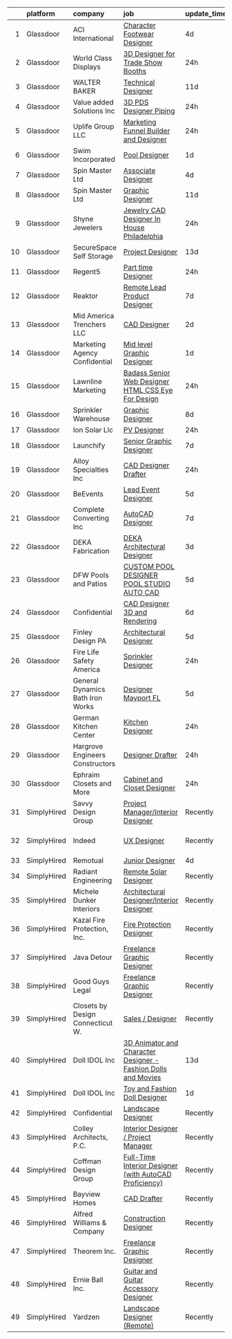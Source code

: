 

|    | platform    | company                            | job                                                                                                                                                                                                                                                                                                                                                                                                                                                                                                                                                                                                                                                                                                                                                                                                                                                                                                                                                                                                                    | update_time   | location                   |
|---:|:------------|:-----------------------------------|:-----------------------------------------------------------------------------------------------------------------------------------------------------------------------------------------------------------------------------------------------------------------------------------------------------------------------------------------------------------------------------------------------------------------------------------------------------------------------------------------------------------------------------------------------------------------------------------------------------------------------------------------------------------------------------------------------------------------------------------------------------------------------------------------------------------------------------------------------------------------------------------------------------------------------------------------------------------------------------------------------------------------------|:--------------|:---------------------------|
|  1 | Glassdoor   | ACI International                  | [Character Footwear Designer](https://www.glassdoor.com/partner/jobListing.htm?pos=124&ao=1110586&s=58&guid=00000182394c3f43adcbfc611e04ed1a&src=GD_JOB_AD&t=SR&vt=w&ea=1&cs=1_a658ab9e&cb=1658818675137&jobListingId=1008020711180&cpc=022796DF6CE1C9E6&jrtk=3-0-1g8skog0aimbe801-1g8skog0lj46s800-9ca67d59a480c71f--6NYlbfkN0D4nuovUOU2dPryPr7-xanE7ZFWASvaSyNm3BqXIbrO0m-hQ1hxIqmwoTNy7yy4SWxu6W_6kZf1hNDaR8myyeIXGwmSWBpCfwslxT4v49ACyPr87cLkNCHoAm0rrrwHf8o7DUIv8jco1N6RWaXDA7aLEIw-B08LtYXrUmiiji4VzcjGaHQDVQUKKDjYzeCpF3ux4msuwU7ZTIA3FbS05gRq7zNyE_0OM1s6MuWS1WtlyxailmAr436JS3jT_Bq2EOhaTXZuercHlS2r0oF2dSqEVpA8WkPcp-0K-z7PbgEm5izaZgzV3BV0LCQ7f8Owe8617i6ZD5J7HA1tCFVu8vSk-sZUddXBCGG4vUNugZkniXmKXJvRtB0IRs7GSFZgrYc6NoUD_SMIXyhy2rdWQ5bJvZetnnm2jUY39QmkhiBTcuStU-j_nbpnqzqCksEzdCElKlJYO9BY4NMBog1syJpXD82iM2HBZ5jLZ6L0niFW7AM8jmK6fn5fvHZ0gM2MQXrnvCWom5-ppA%3D%3D)                                                                                                                                     | 4d            | Los Angeles, CA            |
|  2 | Glassdoor   | World Class Displays               | [3D Designer for Trade Show Booths](https://www.glassdoor.com/partner/jobListing.htm?pos=107&ao=1110586&s=58&guid=00000182394c3f43adcbfc611e04ed1a&src=GD_JOB_AD&t=SR&vt=w&ea=1&cs=1_7b6e5164&cb=1658818675135&jobListingId=1008028210499&cpc=95727D28359A3DAF&jrtk=3-0-1g8skog0aimbe801-1g8skog0lj46s800-fc882e9d2d9bccc1--6NYlbfkN0BdDHiSlq2TKVYTvK036ioTcRDjelCKzvFOpLFiF--0iUzYErW7nnYgLLesAV0uoEkeLSbNVQJCcfMFvfN2D6LWG2lm7i-w9sfq7kw8GdSsS620gT85Ilgabx_FftZejrOytSaa6ZiO_xjc2-kbReEo8zQE5CqO8Xp7vAoRT2NDEsapjK4t5q_HvxXDJsDPqmbVFdxuzTw0aS9epuZ0gUpVRxodXyg8v1Y5O7Widbfsn0KeMIkgquMBPzGIWwk7UoXAxo26pQS5r_h2acTV5VHZduUR63lIVhreJ3N5JrGAQqotp03D-Yd9CKxtGEtiYQCwEXtSozfz1Ci42BXcFFGY2Itz3IlAf8Ts4iR3m-9x46AkeX0DOPT2DA7iJxIwuAZNM74yHFYTtlEfTwHO58QgOHwkYSzpAsg1q92sq1SnFwQdIbRi_zbx4g42-uu-nI-gVZslDf3qwdg2kfdpl2YeG1omGyZf4g3CTtj1w8YqKNWXYYPZz4AaxlZZa8Eb0TvSSwxw3yk6wg%3D%3D)                                                                                                                               | 24h           | Cedar Rapids, IA           |
|  3 | Glassdoor   | WALTER BAKER                       | [Technical Designer](https://www.glassdoor.com/partner/jobListing.htm?pos=123&ao=1110586&s=58&guid=00000182394c3f43adcbfc611e04ed1a&src=GD_JOB_AD&t=SR&vt=w&ea=1&cs=1_9df6cc6a&cb=1658818675137&jobListingId=1008005332025&cpc=A156626C531925F6&jrtk=3-0-1g8skog0aimbe801-1g8skog0lj46s800-16b3193b0ede4e7f--6NYlbfkN0A1-j4u96m2xyqoeIWnPoR7_J4x_bs5PQ-S-7T73NKrWs1ICRAWkHF7n2wd2ehqD8mDuGAT67GNun9A0CDmgBq9KSGfgngPpHkvvyaAc0N8118XMNXDUARQgpqAiZ1AtpVDpoLLrYWxJ2obS0RKBKzT3HjfD14k6Li0J2v4QPvvVLY-SKT17o0jFlEsWbExFBymfl1W8-h0w4gAsR9cSlY7qsflLEVhVy9jQGlXoxUgBYjemiCNMSYmOtkgNgoDcp7d-Y7m7ihq2rJuHWMaIRELgSVFEKdDcmTv8OW5WJ8LdVPozGXgo3AVwTjwZxj4b197NDsEaRJsG1aMbTPwIGS3qEiuGA4kaE4KR3XgnDy6pPf4wjoes1LpKv7p-KDbNKAyLpC-lI4sDivW0gR6B-_fFCFa-MhZk09pbWNQkpK10Wchrq65u4yc5-V6-2YPyP14BIpP-cmZgX8O5XeIt6v5VBIWoTomsQT5sV-bKFTk-r3iEO51ePJ6)                                                                                                                                                                          | 11d           | New York, NY               |
|  4 | Glassdoor   | Value added Solutions  Inc         | [3D PDS Designer  Piping ](https://www.glassdoor.com/partner/jobListing.htm?pos=101&ao=1110586&s=58&guid=00000182394c3f43adcbfc611e04ed1a&src=GD_JOB_AD&t=SR&vt=w&cs=1_0f88942b&cb=1658818675133&jobListingId=1008027675447&cpc=8B6E8B4A13C4AEA2&jrtk=3-0-1g8skog0aimbe801-1g8skog0lj46s800-814816bcebdae1ec--6NYlbfkN0BUybBr5XT0sqPg3LBRWKMXbk3CuxQvNwBp0Q94qNyX0t_74A17dcXXF2W5Cm7w7sHFAaZ19jGRtovrBqz7kTXZz-ulZla6zWLgfcR7_AvEHzukRCykDtksc4xg4P-Kt8JSwPZ3vkilZGkocU8AbGnzBNgIJ_GsJU1aMWYsgq-hH53Qo-xq2lQ6KnV3fR2YGOc2pPNdU8xIlixi5cd6xIYOKiBoq71qstbljO7yPHbuXGB9fUcLPjuptciyvHiEZtAI1A2viyoz-ryhiVGylHWc9OnYUcNpTe6Pwmyi3N9-GZUgaPo02aPPffxnkz-2K7LW6h0of8l2rMx9kpOF0rSxvc9P2mCzcUFNChe0Hs9gfU5Q4EVzqE8cnfQoONAFRjKveSwZbc2SO6EE-gRlp8K6iKVUjBjN5EuUWAc1kIvjCV0Zj-twAo5OYYBcgTL63ZNrKyqyZb1_nE4uXhFide8-eAsCIERCExIiM5m8_oGFmLsFitModmmttCi8jppZXFx-Dp1cHefosuSflo3QRKtS-ZKRZiOz9oM%3D)                                                                                                                           | 24h           | Aiken, SC                  |
|  5 | Glassdoor   | Uplife Group LLC                   | [Marketing Funnel Builder and Designer](https://www.glassdoor.com/partner/jobListing.htm?pos=108&ao=1110586&s=58&guid=00000182394c3f43adcbfc611e04ed1a&src=GD_JOB_AD&t=SR&vt=w&ea=1&cs=1_dd32864f&cb=1658818675135&jobListingId=1008028577820&cpc=BCF6C35513A620B2&jrtk=3-0-1g8skog0aimbe801-1g8skog0lj46s800-b0c35f19d9287749--6NYlbfkN0CbWiovo_cOBnk1QnqtJK8YMJcl1Dg5L2y3DqYknVBi0g4YnzB2WrbVFgRptwQh3AkY2RlSs44rzxPYHPQBLBxuEA5C9EpQknReQA8nFZljfsWCARHSTDeuR2j6YkRdkPAwKewltfXC4--0C4khm9G1QfQCQUvTk_Ti6u6RZkgYPc60Palw_lG3E6p9CiRctIZBFrpfXQSWy6SZpq8GLWlvexan3h89rXaIyi_2pcoS180iN9XxI5wiHjtFRt9A54hHwAXIr2ah6ht8y97MFAenRjqzLOHep_evcbhQnb3hUPmniLRmKDCBUWxnUVBuNE3RxqdMAjXXNJKhr3BUK3VZKRzUPEndOOfdWsNI8ypf5UMRH1qJpibq5z2unC7Q8p7OME0g2qeOWubn8eTSKz96RK17_CJjYtjgPy5gCELtRIskubVyzE_bIwUSmJ04OqhFyT-K926PVnRbBgtkD7-yicj67YyjlKkL9pZiQopfBOjRKxye_iw1RcunLzlFjpn6A29Phi_Thw%3D%3D)                                                                                                                           | 24h           | Remote                     |
|  6 | Glassdoor   | Swim Incorporated                  | [Pool Designer](https://www.glassdoor.com/partner/jobListing.htm?pos=119&ao=1110586&s=58&guid=00000182394c3f43adcbfc611e04ed1a&src=GD_JOB_AD&t=SR&vt=w&ea=1&cs=1_9943bb1f&cb=1658818675137&jobListingId=1008025165241&cpc=4599430C66E07990&jrtk=3-0-1g8skog0aimbe801-1g8skog0lj46s800-f42ffe33b985c34e--6NYlbfkN0BdDHiSlq2TKVYTvK036ioTcRDjelCKzvFOpLFiF--0iUzYErW7nnYgTL1N8CTx76C2UIfENZyXWwde40Bkted1E-AbHX5yy9Tico9ZXK710CX9dmGiuU69ogXgqsnjQ04Dtm8g6mK7kV0OJw8e5cqHyCcIdcCtJ3IjLTqb-5coimUyhQf99-3TA9EpS3UbkP0TZNyBDYF1zEUF_93YnogNGPEVRxf7wYHe86SjbGjRkinXubsMf6WunCbC0Yu-CEmDm69dtkhxwGKGurZcVflZedMYdtKYLhsuwTpGonBRQJyHqJjZhHgZhQ6n0cLb3fEAd_zsNXqHDW4kHO1YQOjFBiNDtMTqLYv-QdiP88q2WnkmhjxrGZRPxxGRAycBOxazTfEh29KwKvQzJa7P4FIpqNbTfyiTgZqeWKLVImZSIf0vvp3QIwNXJBgr4Jn7lpxwmXYPizsfQPP5WvTS7NiPgjNVn8LIfJGSrL8o4ZNGY7IBt0eWHqDkh9fsVV6QFVW80tC8xGB7lA%3D%3D)                                                                                                                                                   | 1d            | Raleigh, NC                |
|  7 | Glassdoor   | Spin Master Ltd                    | [Associate Designer](https://www.glassdoor.com/partner/jobListing.htm?pos=109&ao=1110586&s=58&guid=00000182394c3f43adcbfc611e04ed1a&src=GD_JOB_AD&t=SR&vt=w&cs=1_4abe3b6d&cb=1658818675135&jobListingId=1008019524976&cpc=9BD6F46E070D84F9&jrtk=3-0-1g8skog0aimbe801-1g8skog0lj46s800-5c78218c4af67109--6NYlbfkN0BvH3A8keRzMSHNNzpo8GRtlYiokHfs7hRv1iTbqYJ_v3EUQjdtkMnPMFLtVYawuvVqlbPi53LkV9FBX55Z6BqovyJTd2mkl9GNqM2d_y2pKVOtaO8yqK2Q3yO9dcjGx2vn1LspotqOuDmMap5wlvlGzWdINHDhnR506RIB-4GnAGXLmbRhkAu-x-097wEWN4JT-RzWD1GXDiQQX8i9AxpfLZjBNrbxnoeUdNd8UaWZkgEdJgERy5Gb2KVkQR-OC7kz-SVzS4ZhB0V0ClhYpDltSSAUXMfgKxWHapk1X8bO9G6pNoTFdYUgIuIkl_B1dj0M2NknRNvjgG882unJb3QeI5d1m34cwqCZhzj9840zyHOZRI-gi88kUSpxK3PGq6kEKMIpr_IDSXht9TU73BQ6FciVzBSwlsK0pJS_s8VvStCjWVh2IWjJAsEr8cy6FEsOuyjff7wrw4rN9h1IO9W_SMehP3FLJk1mw3ec4Sq6WYrFlLFPwTX0ERo5VMl7QaFz1_jGnnPGWakToPwa93kAgQ7ACx4G2xIgOjtvkTrJW-UW6TskcibHnMj1hMhsSb_BcQq2P-Olw3JzQjtswHQEB1ymjDsKYW8QXzcNCSuSCedmSoEdTygteNZhWfoJFnhqJTKy5JZzGgldsVIgp8yQNtHtwUpbCOk%3D) | 4d            | Los Angeles, CA            |
|  8 | Glassdoor   | Spin Master Ltd                    | [Graphic Designer](https://www.glassdoor.com/partner/jobListing.htm?pos=110&ao=1110586&s=58&guid=00000182394c3f43adcbfc611e04ed1a&src=GD_JOB_AD&t=SR&vt=w&cs=1_e0d062d2&cb=1658818675135&jobListingId=1008006194441&cpc=8386418ABEC25BA0&jrtk=3-0-1g8skog0aimbe801-1g8skog0lj46s800-89f725ba411851a2--6NYlbfkN0BvH3A8keRzMSHNNzpo8GRtlYiokHfs7hRv1iTbqYJ_v3EUQjdtkMnPMFLtVYawuvURRB5lOsxemCJH8Wi1_kXTK54QZo0iJrly-0b7w83BQ_iviPIAJaZWw5KoUGuYM0CbHyyBaYeu5Czi1Q2-Ewp0CCpdF07W0apBDOLdTF2YLEptc9OvbaRmWehzKV5gEQ3o0xmx2mcfeyyMlgGOp5CmCPuesuQ4jG6leb_TWHNRYh3IWnwXKxkw2zgNFuaqAxyh9v-wVfo_Uw81B1g0c0Wa-GxQkn1e8JYSx8f7E-tcvJkZBw0ksUCbnpZ_vYw1argTwRO3wNJdiVIk1TteM99-VZVGibHlQbfexUhyBY-ujko_xxXYblYSDDuv-NeKO0tGEAbzpuw9THXUXaUBzPWzP3iqtWE3qbMTiXKzcrGc4boreCrII6YUbAKXm15azcTFRgWM7nRdekfHEyBEvSUX6IX_5Dz4NlMojep54kU8Tle7s-_zWphkPHbE7_GwHPahVWziMNbxu3RaSTli0P7nU6aPrD3Nobi7_QFSUuxgfXUwuApu6b5hm_h4dhwUlH7a0sYEftnQ_EiIFawy7uyGgbMTBRG1bLmyvJlcS-Yz-IebB8q8iW6cwyVmQs9tuIFvGQxTtGZb0gcQ20z1MgCoJQEUe1vepfY%3D)   | 11d           | New York, NY               |
|  9 | Glassdoor   | Shyne Jewelers                     | [Jewelry CAD Designer In House Philadelphia](https://www.glassdoor.com/partner/jobListing.htm?pos=117&ao=1110586&s=58&guid=00000182394c3f43adcbfc611e04ed1a&src=GD_JOB_AD&t=SR&vt=w&ea=1&cs=1_52c35f9c&cb=1658818675137&jobListingId=1008028394507&cpc=ECF50B846154F74F&jrtk=3-0-1g8skog0aimbe801-1g8skog0lj46s800-ac9ee6fd092e2671--6NYlbfkN0BVcRRkKejhnowpWwNIdoIe95WAdvdyuyIvmK_kEpoaCQ1F9Yw-TIao12gQm8qKDsXtjrdbITp9fk5dwRRaIUxWDLIkX4K1Y4ZVfjpV11HfHZz_0zutD9g7XKa22nJNiR8mIznuz8ctXB5ZvNZCTBG4V2gaVsif0NmG7El6O0wxc_QGOrGKWX7uapYyvmGFOGPUcl0_kxFU-bIKz9EDPGyE_TkrZnhrfkZFLQY53oqL8wCnNHxW4Jhy5d0HN25mkVgv4ME72s6Y1q9dItB05qOc37rj5PAObow5psXf3FM21QDipIippPtYWhyHsl3ccbyOFi9_1U2l9Lauy85OFyWtboDQMlT2drKV_bA34C2FM_EQ7qUGb9yqQFGe6_xf70PqdoES1XgjnZyzuvVVn05mfCtUF8nNw1w7KDlnyaH6__HLTuGBeDHugYXmI7NFWxgiwSsa91YEZrT8Fna3IsQoNzAIC5NdHJe-kWCcOLcdug_b0kn0ZCzvcM6SNA6qKt0gmNr7nBj9mQ%3D%3D)                                                                                                                      | 24h           | Philadelphia, PA           |
| 10 | Glassdoor   | SecureSpace Self Storage           | [Project Designer](https://www.glassdoor.com/partner/jobListing.htm?pos=112&ao=1110586&s=58&guid=00000182394c3f43adcbfc611e04ed1a&src=GD_JOB_AD&t=SR&vt=w&ea=1&cs=1_401a03d1&cb=1658818675136&jobListingId=1008001247349&cpc=A2E4EE1299827998&jrtk=3-0-1g8skog0aimbe801-1g8skog0lj46s800-b4706c3a706b925e--6NYlbfkN0CbSjGqvEM5GUL70PexnlNQ2c1fa7HJH8c8uFYAHz9A48cADa4ZixhnKPp8Q4tPlabky1i0_F5wDPrYgvrRKy9ExwYu9solxeeSTx_-tSpbzGufW3rdtG6AMN79z4TFkfrRoRSHMQCGGY9VNg7FOs0WHFgGIY6pDzSNQOzyw8tpWCYIY526cXi5njCj5cezB5XPBYchfmwvi6lok4C7w_Quegd4mdPlxP0W9ya3tKIqzcCZarQ0U0gMp1Cn8QdNquAe7dzD0a7BE_nLPjVn00rfYs5fwGiDLMnDBCmSVLK73w5YS4gzmcpMfLGmSDDzO6qVubwUQniiRxJYTH0RFDM_GdL6W19cVxpesbrfLKWDdMq82m8yl-s5GO37lMaY7sGNvIzgGA8olxNAWBdwpfPv2t9htpHSM4B_JGmCR7bTb0TIUXpdRFTYizy7DdDer004ooV9oeZPZqu252TUGuSo6Z2rtEpMXBE%3D)                                                                                                                                                                                              | 13d           | Remote                     |
| 11 | Glassdoor   | Regent5                            | [Part time Designer](https://www.glassdoor.com/partner/jobListing.htm?pos=116&ao=1110586&s=58&guid=00000182394c3f43adcbfc611e04ed1a&src=GD_JOB_AD&t=SR&vt=w&ea=1&cs=1_2bc733d6&cb=1658818675137&jobListingId=1008029450641&cpc=D7FE8E303655E3F3&jrtk=3-0-1g8skog0aimbe801-1g8skog0lj46s800-d891b5a4a74a6fd3--6NYlbfkN0DeXU0vMxLyKhfauY-dgUBa_3v1DHLtGGo4EP_Dl8CiY3vcLdlFpMXdar8jevRY5yNX9fyQoyN1yuvV-QpYkQlldhrSXdTCTyEGJPSfX_w41Jj8mWNXR7NQkfvu-P304pqCEYx24J7Ykp5GTlXfoRH7k0PvznPTf7dofdzBTJ4yvPxYXeTDtrN_cUI-kEEiXeTZRN-svAjTUqTuDfk8YlySyyGPqj199zKrjJQbgfGIUVkyg9jH4QqKBfp1V40gSTytiicStyw3XNYTcIQ5oaTKKlDMyM9zj9BbR4zSiIBpTPbvKUWCH4gfmW4xaFbqjfprxbmvM8AMPGQ-LjdAj1uNprcKvugCtlqOOkLxwGuZi45oDnyjEFndl98pktcQektSySCuAhsr1J0ns48WG9fi2RqHtrVXmvfLDprE2cyTxnAZJsd_jjY6kZ9rahVjtpxOOxfFjLqHBcvmF5KXx5gPFMkqps8A58g1CcBIDazxFiETo5Dbw44Z4eof9I859d5qjbTl0w4KQA%3D%3D)                                                                                                                                              | 24h           | San Mateo, CA              |
| 12 | Glassdoor   | Reaktor                            | [Remote Lead Product Designer](https://www.glassdoor.com/partner/jobListing.htm?pos=122&ao=1110586&s=58&guid=00000182394c3f43adcbfc611e04ed1a&src=GD_JOB_AD&t=SR&vt=w&ea=1&cs=1_d34a700e&cb=1658818675137&jobListingId=1008012589052&cpc=83EE714EB2563156&jrtk=3-0-1g8skog0aimbe801-1g8skog0lj46s800-be5f384d3238bbca--6NYlbfkN0ChJWKbEXgYs-pidYcvyxUMcrqVWkfUzY_gOwNQ3ER7yOeX2-5_7SdzldSgg04DYdV-YGHf_fDB3sB_v4Q8rFIn32g549Utrqut-0YWgLpCuH2kgd1uSu6yagXk2T83lEsS7v4bfti8GVSiMBPGIET1m23n0R8nRa3FD9BBx1ifiuGucN9E-rCY9aI2j1DnVMs6x-PavCdMWGDAGq7ZG6iplJHhKPNG_YBGNmoOaxm4_2tTBzEGTjIjk2n9n4OvYMud2n5b7BaOhUsm8PVBKHmAQRfK3DBt0WDWbJiI4N2B2IKQzsHElalom_udDjOXZY636lw2vWHAPEWsP54oSKKr2RIC-uQqQae_NqYVMbC40JXGGbBEQ0J1NY9WYAo4gRfCmJCSzPvfiumqqCiLBgigXmqHnBsg1QUrlozDrww2FpJwwuZ9ITAk_maKixnxeXYtEBzYop-UZg%3D%3D)                                                                                                                                                                                                    | 7d            | New York, NY               |
| 13 | Glassdoor   | Mid America Trenchers LLC          | [CAD Designer](https://www.glassdoor.com/partner/jobListing.htm?pos=103&ao=1110586&s=58&guid=00000182394c3f43adcbfc611e04ed1a&src=GD_JOB_AD&t=SR&vt=w&ea=1&cs=1_f6884422&cb=1658818675134&jobListingId=1008024443270&cpc=693D42F59EF47829&jrtk=3-0-1g8skog0aimbe801-1g8skog0lj46s800-160d77fa0b76b03e--6NYlbfkN0AHhHqL3g7hY4fafHz_rB5y-dd4tjEBAVpR9NRjrXjFbyFGwzREVJa5JNyPAk0cCzj4nPvlCVy_xoS4hiDk3UNZI2HiUk8vo9EqI-7vvz_NNxUpGBNSXQrdC8a4Z5q0ar1sWsQR63p1oH3Lwt4tCn_gXVRgQmaof6F3-Z4ylzGQzBQcHW89qoOnFplpUK8OQZfM3Z_1sq0Rqu8C3AJwV41crRtk1yqfIhl85ueRRjtO8bFB3OKVsrfqJV5fCB-jXyuEUdh5uQ1Z-0qyJy-1nl4IyEmgLzPhwpziemcyHcKehbB-U8n5XMT5lGZDfhChuRCWFYQfIo3DYvNYLpUD-N-E_IgjI5lM7CCbxsAfMX7RsbemhPk1dcKTzt-vmv77We3nPz0CRRcAu_gkOWDcDKvy4LDSyRi3YnwDWMsyR1ADbkvNo4L9KXdyzH8uyxHibLHliax79nqYWfnE0eL8OFx2WO8VnAmalT36lVUnj8fRatfpm2_9XF5BgaBjxKegQSIU9sc5vVWOJDm5E8zklMMC)                                                                                                                                                | 2d            | Dexter, IA                 |
| 14 | Glassdoor   | Marketing Agency  Confidential     | [Mid level Graphic Designer](https://www.glassdoor.com/partner/jobListing.htm?pos=129&ao=1110586&s=58&guid=00000182394c3f43adcbfc611e04ed1a&src=GD_JOB_AD&t=SR&vt=w&ea=1&cs=1_c6f18640&cb=1658818675138&jobListingId=1008026387659&cpc=75B6770C194DCF89&jrtk=3-0-1g8skog0aimbe801-1g8skog0lj46s800-92f3c6bcbfc92eb1--6NYlbfkN0BJkacNSbWBiLz2dTxLumIye4334mUl-jT8C5A-U4V6cKiR9FX_euzTB3h5o3Hh8d3-iemvNn-RU2RDknK48BiQOVIG8fyFeemObICDNt_1Snc7zD9i0WgyNGhEXtzqW2ZNnGSZ8y4TdBTSAM5ut-BDKtPmH6GJQg8It5wgHd1f4WebT4eB62OM1PVKPsubeWZJYt8jHWHJgtAGI0sT9DsztZQ8gjJ2POiS620EVUJwrxROIaXaRXzr_CNuixQIsk4IV9h22FeCCZ8mVfyzMCTcUY_NvF87DwIyBDbM4vdMNuwEPIXlv3Kv9-_3AW6oL9c6j-zazwOyYC7mj5KmD1_naVvcEqHQnaznKIw_TAbNuzBrpWOEFWT7UaBjWLcvTZt7HGoWLX4K3y_KKJqoUcqlJhICpx0_eXZiHaiqGf4_P2zRdGqmH1gPWMbdAlyJkVSRmr-9ipWzpAeecdo2WRsX7KI_XscyCdtiz9Pmh-Tx6M2ZOfODfpdWdVdoEICxzL-JV9IlOYai8Q%3D%3D)                                                                                                                                      | 1d            | Remote                     |
| 15 | Glassdoor   | Lawnline Marketing                 | [Badass Senior Web Designer   HTML  CSS    Eye For Design](https://www.glassdoor.com/partner/jobListing.htm?pos=113&ao=1110586&s=58&guid=00000182394c3f43adcbfc611e04ed1a&src=GD_JOB_AD&t=SR&vt=w&ea=1&cs=1_26f82623&cb=1658818675136&jobListingId=1008028237756&cpc=B6F995695EC48C8A&jrtk=3-0-1g8skog0aimbe801-1g8skog0lj46s800-5fb0eb4f4e2de45d--6NYlbfkN0CSgGTbSPgM0xpgWRkp5SRTexU57Zk_6_bZ18eqb9d2QAIj3HCdex1xvxqOp6ajUhQiRTJNW1fpP7Fg7WVUyRqdkrCtZ4fm7tW8y_iFjKH4pm9BC9J_9qYWk1PD3ToKEQ95_-sAFR3Qe9QUUpNSSSmUcyYNQiclhZzrlzQMIDBGCoK2t9xqfi8wGygjhYC1NqySVzGQSNHckMRD6T6yxjhwfdBwB7IQHn3U5byCUnLadlYY-ktac3IHWLZ8Ck0qXHHDoidfsXL5x0CoCGBQmhpLhZcqmQDhpRk4dzK5PGFpBfjsdS84NZpbXZYvmzjAUzldsTOMKRUAGgRWbo7TtaQx1BVUSeFH-rJDNRxYpB-Riw0YF2jpaKySezJqO4BB12JcXlfsSFwrv78GrwYTK2BInVmOP4rg9JVoolJSMx1V5o6aWP-CsV18WS_jHtRz7KRCCfi2oDv84bZhRCOAR1oC8lkcquZL3QLHzROXa14NnmE3EINNHxITWVQ0dFFcieQC_-AK38KXZw%3D%3D)                                                                                                        | 24h           | Tampa, FL                  |
| 16 | Glassdoor   | Sprinkler Warehouse                | [Graphic Designer](https://www.glassdoor.com/partner/jobListing.htm?pos=130&ao=1110586&s=58&guid=00000182394c3f43adcbfc611e04ed1a&src=GD_JOB_AD&t=SR&vt=w&ea=1&cs=1_642dfc33&cb=1658818675138&jobListingId=1008010941038&cpc=4599430C66E07990&jrtk=3-0-1g8skog0aimbe801-1g8skog0lj46s800-8b527e633cb0915f--6NYlbfkN0DWtRa9NJfjQIs4MWRRqD4F41esfMsK79cV24t80VXfzUK_fEmIZn_-szxaf-52mC8KHqwXO1hLyco80HzwDS7Ax5czDvzm9Z1OEmr5tymsWLMS40qj4iYIuPdY5l0bZeVYrBOUL0vQ9zu0aaikd172KMykq6MmtmTml-DihTZy7dwjCrDt2O1buDl-iDRUNBItD6QEEch5EqNDToSqgX1mYg2u7eoijsK_kaHujCND5U4bKNJp0aBJqKBot-F1KnfKp3EEXGzDCuSR8pf9qUukWsY_ZylKCaZC8Hi7_8vovqWX-pjucWEk3IlrwfO8VOcaYb26FHR_8iCztPck9PNKkaXCbJkygteAnlsDNHBnr2K7KymUjjVXmsrpYdaEtGN8xpHLpLYhzlK9O0f6rvvsGeL6lEpimCuvdBPgcgZ0uUSHpxaOrKeacMEh4LV0JcufkQKLsugQEPT2XUPhWW7wmWxkXgZY_XNdsIeqySg-P79VfBzCPB6XOUoFFf4Pyh4%3D)                                                                                                                                                              | 8d            | Houston, TX                |
| 17 | Glassdoor   | Ion Solar Llc                      | [PV Designer](https://www.glassdoor.com/partner/jobListing.htm?pos=128&ao=1110586&s=58&guid=00000182394c3f43adcbfc611e04ed1a&src=GD_JOB_AD&t=SR&vt=w&ea=1&cs=1_45399053&cb=1658818675138&jobListingId=1008029482758&cpc=83630893E902B957&jrtk=3-0-1g8skog0aimbe801-1g8skog0lj46s800-36e6b049f0d5ea8b--6NYlbfkN0AltJ253pYd7wDA5Y2c0vzit8wethq8AtlNTe4srNQsaMSwm83gZ-0Y3qYuMOX-bs5wGhVy079za-yK1MgvmLBjXkCQ_HIxAEOE2nQTSMdvr2JeZRu8VSDUwVdSchv1GvNFXMxkAihGiW_7jsVpKZOjfCcoF_hL12LOwOQs302r1jEz-X_NzGRV-uw8KMlFrvyT9PXJngwd9bVT1Nu7OObpXRuE6YhmwbQuOGMomeMKGqRmfEXSgBLN5Yb64PzF7SOfTXelridHn8dbVs25kwDtYlTh50SOQsQ8m3so2WZhOGdZ4Z_NSI0m6eUHb1oxktFR8ENUb4vFhqlgr9iFChmYxC123eltWSo48p6CSWEcRCqptP1jzvxUPhphbqrvjYEof3uTqOODshHBI8FdbqrLO8zy38kmBLmNSOuS7daRLDDSvF_1kMEuW0lFlLac5xa69ZT-wEQVW6fs4mo4VXuN9o0-oc0-CVd9BrLyzcDpWWpIc9EDnL1izfuHpGA7VSqpIAE7TtDF7zIi9BBR_QcNTp5nJrYp4-lRGxouvbb8fD4tw2EkXl64Q8g5RU-yel8LAIygnG6QXj5u5EbMrcVH9LNldcRz0QnWzvOHFJrPUfxmwGSK2MeFAeiw-15kNTT2BtaXx1UF9kbSjZEq5MC8y7f4q_J_Pr8%3D)   | 24h           | Provo, UT                  |
| 18 | Glassdoor   | Launchify                          | [Senior Graphic Designer](https://www.glassdoor.com/partner/jobListing.htm?pos=126&ao=1110586&s=58&guid=00000182394c3f43adcbfc611e04ed1a&src=GD_JOB_AD&t=SR&vt=w&ea=1&cs=1_58a98156&cb=1658818675138&jobListingId=1008012423744&cpc=D2A6DBF304636DC4&jrtk=3-0-1g8skog0aimbe801-1g8skog0lj46s800-c377fe846e0651e9--6NYlbfkN0BHIfC1zsKGIu0R3teaIu8liT7fbRNLaQeDQfcPJweUK9FtGyWMTNeDMuM9Zd98WoDM4LZC8wRZWM3PtnTnIqgxfK0wwoY5HmvQZJrRyduDk6hjyDUyLJfsb00dDCDlUe9ycawHQCiRp9NpvbWFabSH6_0PsrngYfPy3QIMbFlvgaDn4ifBA47aDtDMgFo8BmatL4JDxLZGEb0m6u7Pe2nBw-2ldJwgFLGxYsFlVENEk0xbrY5pgck1INg_L959RZEknHMg3eyjAS0jrs5FWKllowg0yEcvjKbsyXZ2btsbruVieLY--EF7F7Sca8pO0cqjfjJF2dqxHNkzAtpCdrk0_EHu2Z5fcQ-DUqK6DHDEzkenO20IGHRd7uF468zvCZWXuCQDg4gTbUHvuF-LEWZ1EqL-Tds2oIEYbqnd2M-PhM--CZJHxkFPoVijiYtfT7Nmp2pF_u4foKkebsUs8XU6Nsi_uUMhW1gj_tC1jBWBQhpA6EPIbZ9AZq_nBD9Bah0xe6UcfDx9XQ%3D%3D)                                                                                                                                         | 7d            | San Diego, CA              |
| 19 | Glassdoor   | Alloy Specialties  Inc             | [CAD Designer Drafter](https://www.glassdoor.com/partner/jobListing.htm?pos=114&ao=1110586&s=58&guid=00000182394c3f43adcbfc611e04ed1a&src=GD_JOB_AD&t=SR&vt=w&ea=1&cs=1_72bfca93&cb=1658818675137&jobListingId=1008028373790&cpc=67C0CCE3C7FCD181&jrtk=3-0-1g8skog0aimbe801-1g8skog0lj46s800-c2af821f567da6ee--6NYlbfkN0CWeWfQazrqSrpW0Q5VZUGB1bwnR5ImU1DpqYPmfGppyOXJl_0AN7QR51Frga3VqwtowxomXa0BoHq0dAiGT2SKTpozITKvX1Ar5SxI03wShexxMFZe1TFoU3YkHdDdHYk7mpYDLHOoF4bsSeTOXIHcFanwReW2OCiiEO-GB8QjuYHzNAACSOW3vdRhfhFmGCj2o5bt980nKTTgQHPRBJXMIAVF-X5wHpOE-nYAIQtxEyj_iMxheyZiGRJ50ZsiRZZf99pwHZwpwWdWCCGcwWfzlUF1gMgPGmzBiRgDB9uPIRMC3ZgLFeMzFVWhlxQBiiuZQwpVU9srdhjpIiyk8znMbcJhw8aFU3zwPHrDA0IDEYRPbtuFDWxEWnPnzmmMgPj-O_nKTFPIVJsbGTqahMwrRgiPMgW2vM7n0AulU4svjCmlV36SjAuMzb7tsrneYbZ211ljHzru417v0M09FVaOeewP8325atZyhry0evW8O8K922z9Mu-4HYdEyqME3SCHAJc9KEpMKQ%3D%3D)                                                                                                                                            | 24h           | Blackstone, IL             |
| 20 | Glassdoor   | BeEvents                           | [Lead Event Designer](https://www.glassdoor.com/partner/jobListing.htm?pos=102&ao=1110586&s=58&guid=00000182394c3f43adcbfc611e04ed1a&src=GD_JOB_AD&t=SR&vt=w&ea=1&cs=1_85b36cec&cb=1658818675134&jobListingId=1008017596757&cpc=CB51DF72DA3184F0&jrtk=3-0-1g8skog0aimbe801-1g8skog0lj46s800-654119e816a6a58e--6NYlbfkN0BmKJIClfIaplc7huaUOwC1ozNbbqKJXDFA6dvWcx3adko4iSEYM4PpP40LvxDE8WojvQSr1AfZs6SHu6OJov4i9bGflbfYQOKFtAUmXKCOlruKLCEHwfydNbndnyboFkWw0eLTrt82dwb_ODC2Uz5RYKMAGLaJzgq3F7U-oXzwwcvkJmN0DwTqv_lMxeWVR8g88KIwuvwrgjHUmv9pIPknyBFqMcIg7DThijEOGh3JzhN3m4AeDhrrkkxy23K0oOThInneCguC20JpIleMiwhWbuozKd26RqW3smUSTGI7kLBfUEWI79LxDPvoNaYH6YsKZB7QnIQS9sOJh9-j5O5ooRl_O_aDUKJKM5F_SdGid0uMV6x5CSdWD4OnzZpl2PtyaRoDo5IdkUsQK4nSwhrkcCgewcYG3zqllXw83akA9A9vFRlJoFJgKca6UatbZVTPEIogIWFRUXYFJlFt2ebV-r07_9l0SYxyUsMs5m9GTN03iMZgBYLESv_UHOS7lc2hiyctzYLn316N4P5gF2NL)                                                                                                                                         | 5d            | Minneapolis, MN            |
| 21 | Glassdoor   | Complete Converting Inc            | [AutoCAD Designer](https://www.glassdoor.com/partner/jobListing.htm?pos=104&ao=1110586&s=58&guid=00000182394c3f43adcbfc611e04ed1a&src=GD_JOB_AD&t=SR&vt=w&ea=1&cs=1_821a8632&cb=1658818675134&jobListingId=1008012279848&cpc=C84D01262AFAFB52&jrtk=3-0-1g8skog0aimbe801-1g8skog0lj46s800-072ae327b159d01a--6NYlbfkN0DLxniXb9xd09bch3T7EymxCrgj1jiT2kSu__xrmi42oCz9LhPSIgqDJ6sGL-UeT3goIOvxzJ-wjjQ-YnmgeEW2txZSELr4md9khjf-cjBjixGnQtsV8Yu9Wb1Ho_z2iOq1FmWs9si_lsuUPhTt9CUIgkB75IQTtPhAvVyZV986DG4voNPSBHSAJ6TZ7DBrEX5oeoh_4nvV0BhtmTKP2z2wDqoPwrPFTIgWVB2Vm5HwamITThOHFeZf5QBk-OtYdbmaB2DQV5Y57wguP4SFC_t59-18fhMrnlYcmJdjTZga2FuY6m0bSW33aoh_VrkQJTvgbg4UBvMmG2T4k7lKY3MOK24KBD2Jgp7Tmxf3VP2BE1LZR98nJZwlN2vBTuJige1MDc2_C1l29jkKGudDkvgtNWpsaJIRF8I05CxL2Far_W9-OvvIAYSc_FwmEUBtsDU5o9Fn6klv3_b-36rAHy_6olPF03dONf9lxxD3_F7r9SBACGkqLlNJhB5E-w2waR0%3D)                                                                                                                                                              | 7d            | Toledo, OH                 |
| 22 | Glassdoor   | DEKA Fabrication                   | [DEKA    Architectural Designer](https://www.glassdoor.com/partner/jobListing.htm?pos=120&ao=1110586&s=58&guid=00000182394c3f43adcbfc611e04ed1a&src=GD_JOB_AD&t=SR&vt=w&ea=1&cs=1_5cb21bdb&cb=1658818675137&jobListingId=1008023551144&cpc=C63BD00756FD6F58&jrtk=3-0-1g8skog0aimbe801-1g8skog0lj46s800-cb7471cb31d3a117--6NYlbfkN0BnQCvv-nHsS0W0SCgqzVDnrt7wpZ1E7I4R0G_a5MIjLM_R2bOyvuxeLjuUTEnA3FPXwt3FNO9pCaQ0WBMAOC8gHc5-IWJ8WbesqeJDulsHDkJZF8hJlXVtz6-FC7Rq8O4GBNPK_Jwru0FzETCeqxdxyQ1CKKDoyS8ecnlTMP67Ougt8wPMIb4L9IfuYOwposOLTFB-0t-Mip41hl3-FyNq0xPdlho3gNF0A9mZynQdeHeHyz0ZciM9WCiZAzIRTOcC0q3VGXwSDxTQ8MlytNAky3W6mFfk9_O8Ky5zEV-wwg_cChxUHvj--Xk5nw5SuPZrMpq3Uv-TUqkhViOIaGKpD0bOIa5Cl32BS7bBA5G_Kq7FrU87K48fo7833K5DdyKoN1xiamW0vPlcyp0cBM-IqLQulG-L7kiPj8hS8xrzzGXSpihUoaNwX_Oynw79pW-7siWHCjMs-4WwD57Jk_trnfdCREnbAHRfLYq8vSt1j5AtbguiycyEBwX9VVO1x_s%3D)                                                                                                                                                | 3d            | Remote                     |
| 23 | Glassdoor   | DFW Pools and Patios               | [CUSTOM POOL DESIGNER   POOL STUDIO   AUTO CAD](https://www.glassdoor.com/partner/jobListing.htm?pos=125&ao=1110586&s=58&guid=00000182394c3f43adcbfc611e04ed1a&src=GD_JOB_AD&t=SR&vt=w&ea=1&cs=1_f74f16e4&cb=1658818675138&jobListingId=1008018270061&cpc=B101C867B3EF2D75&jrtk=3-0-1g8skog0aimbe801-1g8skog0lj46s800-8c27d8c2f8fbeaa4--6NYlbfkN0Dx3r3E47sSe5bB3PIy1uzBZvlB7xy2NhfhZMlxQTsxrEt812ZvUaCF-wLzUO6tdCO-xKcDmDuOWjyhbQoaEfHIq662AFa_d6g8hcZNUp56pvMPA7-WLWmTHzBVBV_oqrJEP4yI7lG-Phth3Uv15oRGK4svoaG-T15_A1q7U_ZcDd3Rs-wBciNZFi2Ou3SJIxAd6m2DVcQoOBSuh1jAU84M8khHCfpyNcnr_Jr0dmLsIbulpTfec_qrTmatUV2Qfu0aAUEReq3020B1NHC3dKPKTozS5TgCaQpPQZB4F5ktO-uATviF9EL7P3d470MaEVEbPmoF9se1nVb3jrVculmcczbQeFI4brMbUZfPi0ufEWw40AREcSbu_PJfoiHkpGbPq1BeJ6sCfT8YVH4NYqPWK3muWpVaOcWm2CDhtELC3GK8w6wWmiurPUSxltMzXYMeBQRFaxKGf2ei3cwnWQKRzonfUr98yaFj-xNuTPQBDv0fVI_I4v5rFwZORW7ymrQAfgVYs8L25_9c_B7r___9)                                                                                                               | 5d            | Remote                     |
| 24 | Glassdoor   | Confidential                       | [CAD Designer 3D and Rendering](https://www.glassdoor.com/partner/jobListing.htm?pos=106&ao=1110586&s=58&guid=00000182394c3f43adcbfc611e04ed1a&src=GD_JOB_AD&t=SR&vt=w&ea=1&cs=1_a650eb94&cb=1658818675135&jobListingId=1008015055285&cpc=857CC0BD160B0F9E&jrtk=3-0-1g8skog0aimbe801-1g8skog0lj46s800-1aaeb39c2318afbb--6NYlbfkN0C-JHwPsi4J_qJscZATRZQKhuQzhC-3btlxRVQSn4W8QPUJbBhCn84MBI6gASY_VJpz5jitzxxxyqZeizp4zqFLV_ukX0VCNifHgf6BjuVDhOPg9VeEO4L_kEgXDocDfvdf2e0NSI-EelJb04PzgHCIV6ZLImHijvs_gtVA2uSAlQ_gKlCzpl6tbQT9Cpi6BGJnQUs1uokgaSUZ-egvjLgTmAX9xF978ZQpt9bhLM-UWHEMkqIVItivUbsO8yb7T9ziGpT9oDrNDOgbO7D0tImrRYtod_Vu0r44962g-DQVCbdQrW_pW7ofGgcq-9SoWSURR7MaQh6y582REG6XNOp_S0EoBMmlVpHucCvyk12cSv7Pl6bDn9KgIgtdKfTN1WkyivGNZMRXG-Gm4cIzzylE2264rCbqCWJmRcI-AcSb8s6jd6GWkNX4X5jxPv2CMe6GSpk8R8QlbOUHz8S-J5O-EEMt-brUrALLVmPDe__JwKct6PDukbeev1zgtLeAeRutN0pgx1tTMEG5lcwMwtxW)                                                                                                                               | 6d            | Denton, TX                 |
| 25 | Glassdoor   | Finley Design PA                   | [Architectural Designer](https://www.glassdoor.com/partner/jobListing.htm?pos=105&ao=1110586&s=58&guid=00000182394c3f43adcbfc611e04ed1a&src=GD_JOB_AD&t=SR&vt=w&ea=1&cs=1_00f37555&cb=1658818675134&jobListingId=1008017126753&cpc=1C3D0743E8DC25A9&jrtk=3-0-1g8skog0aimbe801-1g8skog0lj46s800-a54c0dfe71221ed5--6NYlbfkN0DeyJ4CP5CzwT7broxeUwKBt3co1QwKwWitRQqJu2WRZ6s6C6AOjZP1HYPOqphvmmHe9NaRfk-U5QdZ5j7bKOCUua7PjJUwkiohO4Lq5ZZLozEziZlReBMzztbfAIdEWq26o4fwlr97NHYsieTvlzeb7RaTEqFA7YZkbso8DrwKxLcZq-_5Nu2Yz1yP1zqVngVtpKzE6z5to-9a91fQJnbofJornOl-wFtkTd0_SuNy-k02Dz0xpt8XL9txdttMXKfrtcd9T32_wVk3ilQwH88pNvPy5TRt03_Pv2asVuqecsgHHdN2TN9BtrRfQUp2szOkhjEVAxbtnWQdpzGq2ruV6NxiFVihHL8ohM9z9jTopL3grmf_dXMKJijuq54lr7eGNkY_Or3T2silUjo7ricJMdN2a_r-CG1_sjWCr8HoniN1aOU-BbDfP3nDS6WcQsO205ZLFT_vAYH-iO6Gnmz3RWayvhhjMPLsUm-TB8VSda4DCDHmkLE8kfGIiTthSDffJzZZCFW6WQ%3D%3D)                                                                                                                                          | 5d            | Durham, NC                 |
| 26 | Glassdoor   | Fire   Life Safety America         | [Sprinkler Designer](https://www.glassdoor.com/partner/jobListing.htm?pos=118&ao=1110586&s=58&guid=00000182394c3f43adcbfc611e04ed1a&src=GD_JOB_AD&t=SR&vt=w&ea=1&cs=1_ca11d532&cb=1658818675137&jobListingId=1008028390726&cpc=5ACA09512ABC1849&jrtk=3-0-1g8skog0aimbe801-1g8skog0lj46s800-8aff285b3b27c0b5--6NYlbfkN0AvNOFvPFJVSOHjhAh3OUR9GRz5O2NNsveGHSuDOaIoyN6qXl5AqkyHyL98mT0sR-Lb4YE_r8BtROuPyvpOG6332ofQvoeX6x53Vyqn3_BOQveGlRiEiL4YBrN6wFoyOXtnbCTAUvH0mwCyItLcBBEOO1gQIu1pcIf9ZDPL2c7X6zHHStT3cEY0khXgDfDyA_lpNCMtHj2gue7U4zSBFeRTV_U_PHS0JRX4z-D3B7oxvVPy86xGAYBru0V6cyxrAUUQ77zvz3yt1fUleGakQq0aVFw4TLlzcXQS7EzvnP-YtCIGfJTYr5RwCcURMbzeG-dqNctOIvdnKF4dKAYR-a8WsTPru3YL1TORaspoQtfQY0LUrgcBd9Z7R1fJ0mEajT4kM5UXtHVOIe46e45kxpm3_qK7ybfRCm5f2vjktymJacH0DXSctzZGaL7Mp7dmbqo7m57t8NLjgpCK8V_YAMqp0hghfOP7T-8vau7svObzOsi7FTAYfmr__-QHFc5R-qzekZIrx3Nuug%3D%3D)                                                                                                                                              | 24h           | Portsmouth, VA             |
| 27 | Glassdoor   | General Dynamics   Bath Iron Works | [Designer  Mayport  FL ](https://www.glassdoor.com/partner/jobListing.htm?pos=115&ao=1110586&s=58&guid=00000182394c3f43adcbfc611e04ed1a&src=GD_JOB_AD&t=SR&vt=w&cs=1_3e7d3a9a&cb=1658818675137&jobListingId=1008017552499&cpc=BB41265FAA373850&jrtk=3-0-1g8skog0aimbe801-1g8skog0lj46s800-c2576852ca2f4200--6NYlbfkN0DPh2sTwpdcZh393BWnaf02qbTrlvCYFzQBE1-adOh9432j6Q-JrRwzh0RzslcC2TOqJ9ht59iXe8OuKhgwnk7tocrqmWOV74QLsr-FkcVU9rfNNxdp8EWJ0LGM-Sa0pAuzNl0CTRP-L8KiL_Tm_9oaxc-tS8FkpJBQDFeBLiwVUqIBdGxppiU_3-2MgiAV7_H-ilOPlbHTLT-OTRjTkJn8U_oTkNQE-9SxFIiEuz4WD5o6eXF2TeDkh1waeIjlamF4A82lW6Jz0zJaYs7Dgrqr_fu7ZMtcwdGkqLm9NNUrRlNA-Anf7DqUx4kR0UT4IzJZaokM6MpYaNtJzsHsTtzy8J6uWk7dgEBkynMyr2tw8_YiAWV4q1-qQo0CSEje13IO2M8qvAPDPw-b2ufD3rSzCuGUmUax_5e9CsAi4ulpiHuTd9CoLKzhO40k3SHQFTC0n4QwIiL3YWiiiYcwtI6H8pe664SmOfnV9yTod1zY9LRhUXnkuFF6c17VcKeDhGhEyPK-qHs5ImdFAQwgLAO1jG-wyRwlvww%3D)                                                                                                                             | 5d            | Neptune Beach, FL          |
| 28 | Glassdoor   | German Kitchen Center              | [Kitchen Designer](https://www.glassdoor.com/partner/jobListing.htm?pos=121&ao=1110586&s=58&guid=00000182394c3f43adcbfc611e04ed1a&src=GD_JOB_AD&t=SR&vt=w&ea=1&cs=1_724cc6aa&cb=1658818675137&jobListingId=1008027754137&cpc=A0637F14311B9419&jrtk=3-0-1g8skog0aimbe801-1g8skog0lj46s800-c3471e7a0220619e--6NYlbfkN0ATuzukLZvOA7Cxi5gGVTPK8s05ijijAIGQnHXs5Od0X0goQyMYXdNJ0kE3FOhOsVi5jMsuF9JwSqLszccXersqLCvaQJvo4nvEe0g7BNeSjWNaP9n3sEx-22ntrMTeHNvY0uX6pUHSijpS3E75r8pCTKeQRDzDtUThvk1n3eVI2uXqnz7prtr3ps5BNaAXY_8s12Wf2SbVfSvC7lgAM0xyEd-33Zaj3uaUhmcPl6GCs7YEwI7-JUnPOvL3mpCsXDrEhamdNmeyPgT29BGshXXR6WvLcV7oXvL7H5zql4tFe_sL5xGabao5lEmwWPR2iTdOdKDgHtYdvF6dknke2qBSfyAYLvP3dpmHBoa4allamCuC1aSYQzhvQRnXrsK8foSpGUHAok77fVmohzRtD0JAowx7lJ3A4Odk1EnZ9va5p6KRhmLeht2x20F6AXjtGeFcndj7hTI3qGSbVyt12_dvRDLpXRMFaElmWCEsdhjg5zBjtz1maObzkbn_dsvNRDs%3D)                                                                                                                                                              | 24h           | Seattle, WA                |
| 29 | Glassdoor   | Hargrove Engineers   Constructors  | [Designer Drafter](https://www.glassdoor.com/partner/jobListing.htm?pos=111&ao=1110586&s=58&guid=00000182394c3f43adcbfc611e04ed1a&src=GD_JOB_AD&t=SR&vt=w&ea=1&cs=1_6cee0bb6&cb=1658818675136&jobListingId=1008028185650&cpc=D726EEAC21ED87CB&jrtk=3-0-1g8skog0aimbe801-1g8skog0lj46s800-c28a75d2fbc05f01--6NYlbfkN0B41e-NQq1T9c3nuLfSj0AdXJfmGaClJC3-xSFgDun5osTruFnc9vZ1qmiedEtayQCuW07VfsND186zsSZBnhafGzOexyOXB3_xtSHbRSzmHigUsZdzCuSNMm9usn7EU7sJkabs7QHMyX-pcuW8sa0k1reLv0NeuMclWECOVIj17N1Sltvms_diQUvcqEpuTXvyi_HVKZz65hcAvm4scctNbb1Hivizmrrv2k8CFbRKGioNVssrjpP2GgGcALugKkH9wXs-H9Zcny43JfIuWQw6MlFK1EMO583_gxzF9fv2IS5pmWLJhMbWLl5wQcVeAxq3KSyMXmgJ7jvtx3p_VDkz_fmnpc3QFM3-wxQJZEUKbc_o7LETb4QQOURcAaIrTrAbAZfAEceT3qxyDm1LxM6-EvADF49g8X8ILsI-wB1YOAirb-LeiTjTZjo6dTr20Tj020D82LQi2ZK7K1-E_R3FLw3t8L-_3UxMr-G-DBc7obtLvPrAaJIWabc0vBg_Q9ryobQ0sMscTQ%3D%3D)                                                                                                                                                | 24h           | Mapleton, IL               |
| 30 | Glassdoor   | Ephraim Closets and More           | [Cabinet and Closet Designer](https://www.glassdoor.com/partner/jobListing.htm?pos=127&ao=1110586&s=58&guid=00000182394c3f43adcbfc611e04ed1a&src=GD_JOB_AD&t=SR&vt=w&ea=1&cs=1_89254239&cb=1658818675138&jobListingId=1008028467818&cpc=853DEF62E69EE75B&jrtk=3-0-1g8skog0aimbe801-1g8skog0lj46s800-fd963901809af6b4--6NYlbfkN0DfhRLDY5E7BVY3xhBTAobuSaZ3WR2SqAJ-w4NHeQGDZxuTLtiUsxSy1c5pCjQbY0CrurWALSMEaQQjZCnJ8pOzvrSSxbY42DSB8R5r3gVi_6QF4WE52h9l7f8GaDDZTe3UgSUoSFVC0NCDTsdlhxzadRSs2O6NCOf-9XQnOkjF6TaeF3Rc3JAXrZQ4vBEyVe8ibY8wNp8iyBV1TBgjlKYJFC--avrNgBEYmb0z2waFvaiLC8xIr4TiOS_MK7aq2az-fmdwbvns_sqWeRN95lnzeH6s-4nCt6-FFWNxdjFxD0EzpsnP4NZfBgz-S7tPU1Dp63N8JHzvKJseN0NzW5JWyNTQzLV1w7NnQGOvgmhrptTDd8c-vDuV3oIlXhhlmaf7ub_efpTHhPXsUgCos5skt2YEGKgd49CWVENhOseoSUx4wJaHUudFxkH-IJAkyVxIFBcR4A3XR3t4VTEHClfIZoSWBt8-Xn38_mbAO9gStoun1qR-48C76sdoh70v6njDLB8RCV0p_w%3D%3D)                                                                                                                                     | 24h           | Pompano Beach, FL          |
| 31 | SimplyHired | Savvy Design Group                 | [Project Manager/Interior Designer](https://www.simplyhired.com/job/YsTVNp6nM336MjEWyi9A2oN5zVIl9wlJWq0tDVxZK_pWOgvFYeDoqg?q=3d+designer)                                                                                                                                                                                                                                                                                                                                                                                                                                                                                                                                                                                                                                                                                                                                                                                                                                                                              | Recently      | St. Louis, MO              |
| 32 | SimplyHired | Indeed                             | [UX Designer](https://www.simplyhired.com/job/URziMhrNTaKa1PLKfIfrhF-GuRmaj4gn2FhVHZfhBU3tWsV0R0J4dw?q=3d+designer)                                                                                                                                                                                                                                                                                                                                                                                                                                                                                                                                                                                                                                                                                                                                                                                                                                                                                                    | Recently      | United States +4 locations |
| 33 | SimplyHired | Remotual                           | [Junior Designer](https://www.simplyhired.com/job/fyt2pRp8xGwLzK9-rlJ1mi8w91XgB28sxjEnW_b6g7luM2JkA_KYMA?q=3d+designer)                                                                                                                                                                                                                                                                                                                                                                                                                                                                                                                                                                                                                                                                                                                                                                                                                                                                                                | 4d            | Remote                     |
| 34 | SimplyHired | Radiant Engineering                | [Remote Solar Designer](https://www.simplyhired.com/job/D3GdbkWMzKUtzwulUgKYJH90rDp6E9EA_Jl7K3c5YfTSJxYWAYTe7A?q=3d+designer)                                                                                                                                                                                                                                                                                                                                                                                                                                                                                                                                                                                                                                                                                                                                                                                                                                                                                          | Recently      | Remote                     |
| 35 | SimplyHired | Michele Dunker Interiors           | [Architectural Designer/Interior Designer](https://www.simplyhired.com/job/uDZ1Uqr1SDUoachiJ2OJjx2UsJW1pAkh3GuVjip16ZWjcGHRRfCXWg?q=3d+designer)                                                                                                                                                                                                                                                                                                                                                                                                                                                                                                                                                                                                                                                                                                                                                                                                                                                                       | Recently      | Logan, UT                  |
| 36 | SimplyHired | Kazal Fire Protection, Inc.        | [Fire Protection Designer](https://www.simplyhired.com/job/Q1dex7tsETJdCpyGTi2pJ3hAmarCmHZ8pckYRk6idfy2Qmg3shUp5g?q=3d+designer)                                                                                                                                                                                                                                                                                                                                                                                                                                                                                                                                                                                                                                                                                                                                                                                                                                                                                       | Recently      | Tucson, AZ                 |
| 37 | SimplyHired | Java Detour                        | [Freelance Graphic Designer](https://www.simplyhired.com/job/yTHNGr_2rj2rfiuzlpX9okId_jQHvk40sZ-q7z_fbjJVdtYJZTmMWg?q=3d+designer)                                                                                                                                                                                                                                                                                                                                                                                                                                                                                                                                                                                                                                                                                                                                                                                                                                                                                     | Recently      | Remote                     |
| 38 | SimplyHired | Good Guys Legal                    | [Freelance Graphic Designer](https://www.simplyhired.com/job/jM1OHYhB0Kfw4TqnTCopBSQInBBYgm1dZI-1q0Tbs6fAsULJpHfgCw?q=3d+designer)                                                                                                                                                                                                                                                                                                                                                                                                                                                                                                                                                                                                                                                                                                                                                                                                                                                                                     | Recently      | Remote                     |
| 39 | SimplyHired | Closets by Design Connecticut W.   | [Sales / Designer](https://www.simplyhired.com/job/pQJUk8PxL33iOITFJT0lN7tnF918S_Fl10BaGerrAzT9_h-F94mgDQ?q=3d+designer)                                                                                                                                                                                                                                                                                                                                                                                                                                                                                                                                                                                                                                                                                                                                                                                                                                                                                               | Recently      | Somers, NY +12 locations   |
| 40 | SimplyHired | Doll IDOL Inc                      | [3D Animator and Character Designer - Fashion Dolls and Movies](https://www.simplyhired.com/job/oJsChHhRGDGGv1b2M24ayc9JsQsRPOlzTvatMdY-Lt4z2yFcMCnNgA?q=3d+designer)                                                                                                                                                                                                                                                                                                                                                                                                                                                                                                                                                                                                                                                                                                                                                                                                                                                  | 13d           | Remote                     |
| 41 | SimplyHired | Doll IDOL Inc                      | [Toy and Fashion Doll Designer](https://www.simplyhired.com/job/2IaKcHnDmUxDsDQaVIj2WCBTuDfSxjh-FWeZAfxuDEby9ylAz8o29g?q=3d+designer)                                                                                                                                                                                                                                                                                                                                                                                                                                                                                                                                                                                                                                                                                                                                                                                                                                                                                  | 1d            | Remote                     |
| 42 | SimplyHired | Confidential                       | [Landscape Designer](https://www.simplyhired.com/job/AwaRZXDY5AkxbVbroXbHRKs5Q4soyaXqzYBPgFIS8KIpqFqVpDuY6A?q=3d+designer)                                                                                                                                                                                                                                                                                                                                                                                                                                                                                                                                                                                                                                                                                                                                                                                                                                                                                             | Recently      | Westbury, NY               |
| 43 | SimplyHired | Colley Architects, P.C.            | [Interior Designer / Project Manager](https://www.simplyhired.com/job/1_AKd20zbAVYuVuimSFQQFRuE2ScgAGKuVb47R5pZ_dBMnvjp2ddmA?q=3d+designer)                                                                                                                                                                                                                                                                                                                                                                                                                                                                                                                                                                                                                                                                                                                                                                                                                                                                            | Recently      | Blacksburg, VA             |
| 44 | SimplyHired | Coffman Design Group               | [Full-Time Interior Designer (with AutoCAD Proficiency)](https://www.simplyhired.com/job/Xx7hJsbn6OIObeoohRD70Y4VdH0y_sC279UDSdlsem1MGWNh8Uj_rg?q=3d+designer)                                                                                                                                                                                                                                                                                                                                                                                                                                                                                                                                                                                                                                                                                                                                                                                                                                                         | Recently      | Naples, FL                 |
| 45 | SimplyHired | Bayview Homes                      | [CAD Drafter](https://www.simplyhired.com/job/VsRFqBLt4JKaGrDDjV0f2Jq11OdHTY8Mv5YmPCyYvSekx9b2bwrgLw?q=3d+designer)                                                                                                                                                                                                                                                                                                                                                                                                                                                                                                                                                                                                                                                                                                                                                                                                                                                                                                    | Recently      | Remote                     |
| 46 | SimplyHired | Alfred Williams & Company          | [Construction Designer](https://www.simplyhired.com/job/WoRhtDbQOhNubS15VfOx8U9U6PT8vvSWWx3Or_0eUd2VnZ57jBwQww?q=3d+designer)                                                                                                                                                                                                                                                                                                                                                                                                                                                                                                                                                                                                                                                                                                                                                                                                                                                                                          | Recently      | Nashville, TN              |
| 47 | SimplyHired | Theorem Inc.                       | [Freelance Graphic Designer](https://www.simplyhired.com/job/X9uns7gwmHwlm_ccFdh4AiB-UXISgpLZ7m-DP3rc-uv3Ok7Ouux7Ig?q=3d+designer)                                                                                                                                                                                                                                                                                                                                                                                                                                                                                                                                                                                                                                                                                                                                                                                                                                                                                     | Recently      | Remote                     |
| 48 | SimplyHired | Ernie Ball Inc.                    | [Guitar and Guitar Accessory Designer](https://www.simplyhired.com/job/BhMVXHGUHnF1hvnakiV9jQFTkk1neCIhw8ktKGNIyYJHI0EST7gAgg?q=3d+designer)                                                                                                                                                                                                                                                                                                                                                                                                                                                                                                                                                                                                                                                                                                                                                                                                                                                                           | Recently      | San Luis Obispo, CA        |
| 49 | SimplyHired | Yardzen                            | [Landscape Designer (Remote)](https://www.simplyhired.com/job/RN7OKZoobhkgTCC2d4eC4JTMcn-LCPubvsaIiIt6Nd3UVtyZjW-Cpg?q=3d+designer)                                                                                                                                                                                                                                                                                                                                                                                                                                                                                                                                                                                                                                                                                                                                                                                                                                                                                    | Recently      | Remote                     |